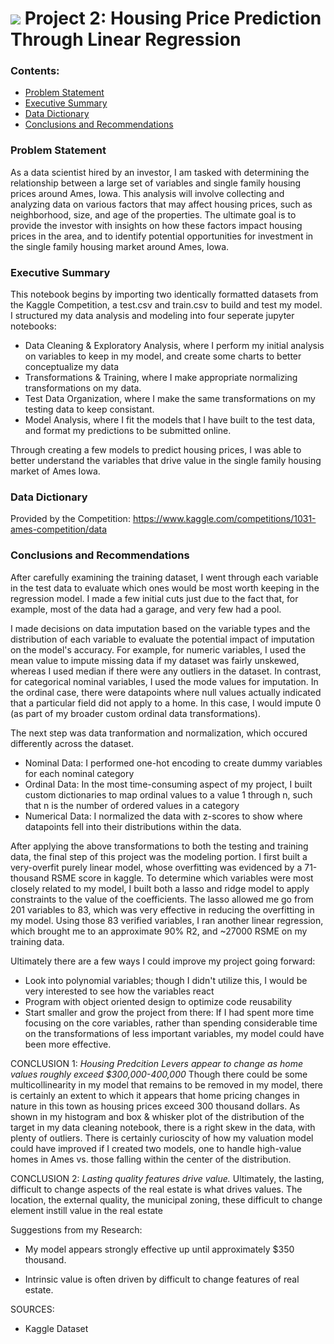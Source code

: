 # ![](https://ga-dash.s3.amazonaws.com/production/assets/logo-9f88ae6c9c3871690e33280fcf557f33.png) Project 2: Housing Price Prediction Through Linear Regression

### Contents:
- [Problem Statement](#Problem-Statement)
- [Executive Summary](#Executive-Summary)
- [Data Dictionary](#Data-Dictionary)
- [Conclusions and Recommendations](#Conclusions-and-Recommendations)

### Problem Statement 

As a data scientist hired by an investor, I am tasked with determining the relationship between a large set of variables and single family housing prices around Ames, Iowa. This analysis will involve collecting and analyzing data on various factors that may affect housing prices, such as neighborhood, size, and age of the properties. The ultimate goal is to provide the investor with insights on how these factors impact housing prices in the area, and to identify potential opportunities for investment in the single family housing market around Ames, Iowa.

### Executive Summary

This notebook begins by importing two identically formatted datasets from the Kaggle Competition, a test.csv and train.csv to build and test my model.
I structured my data analysis and modeling into four seperate jupyter notebooks:
- Data Cleaning & Exploratory Analysis, where I perform my initial analysis on variables to keep in my model, and create some charts to better conceptualize my data
- Transformations & Training, where I make appropriate normalizing transformations on my data. 
- Test Data Organization, where I make the same transformations on my testing data to keep consistant.
- Model Analysis, where I fit the models that I have built to the test data, and format my predictions to be submitted online.

Through creating a few models to predict housing prices, I was able to better understand the variables that drive value in the single family housing market of Ames Iowa.

### Data Dictionary
Provided by the Competition: https://www.kaggle.com/competitions/1031-ames-competition/data

### Conclusions and Recommendations

After carefully examining the training dataset, I went through each variable in the test data to evaluate which ones would be most worth keeping in the regression model. I made a few initial cuts just due to the fact that, for example, most of the data had a garage, and very few had a pool. 

I made decisions on data imputation based on the variable types and the distribution of each variable to evaluate the potential impact of imputation on the model's accuracy. For example, for numeric variables, I used the mean value to impute missing data if my dataset was fairly unskewed, whereas I used median if there were any outliers in the dataset. In contrast, for categorical nominal variables, I used the mode values for imputation. In the ordinal case, there were datapoints where null values actually indicated that a particular field did not apply to a home. In this case, I would impute 0 (as part of my broader custom ordinal data transformations).

The next step was data tranformation and normalization, which occured differently across the dataset.
- Nominal Data: I performed one-hot encoding to create dummy variables for each nominal category
- Ordinal Data: In the most time-consuming aspect of my project, I built custom dictionaries to map ordinal values to a value 1 through n, such that n is the number of ordered values in a category
- Numerical Data: I normalized the data with z-scores to show where datapoints fell into their distributions within the data.

After applying the above transformations to both the testing and training data, the final step of this project was the modeling portion. I first built a very-overfit purely linear model, whose overfitting was evidenced by a 71-thousand RSME score in kaggle. To determine which variables were most closely related to my model, I built both a lasso and ridge model to apply constraints to the value of the coefficients. The lasso allowed me go from 201 variables to 83, which was very effective in reducing the overfitting in my model. Using those 83 verified variables, I ran another linear regression, which brought me to an approximate 90% R2, and ~27000 RSME on my training data. 

Ultimately there are a few ways I could improve my project going forward:
- Look into polynomial variables; though I didn't utilize this, I would be very interested to see how the variables react
- Program with object oriented design to optimize code reusability
- Start smaller and grow the project from there: If I had spent more time focusing on the core variables, rather than spending considerable time on the transformations of less important variables, my model could have been more effective.

CONCLUSION 1: *Housing Predcition Levers appear to change as home values roughly exceed $300,000-400,000*
Though there could be some multicollinearity in my model that remains to be removed in my model, there is certainly an extent to which it appears that home pricing changes in nature in this town as housing prices exceed 300 thousand dollars. As shown in my histogram and box & whisker plot of the distribution of the target in my data cleaning notebook, there is a right skew in the data, with plenty of outliers. There is certainly curioscity of how my valuation model could have improved if I created two models, one to handle high-value homes in Ames vs. those falling within the center of the distribution. 

CONCLUSION 2: *Lasting quality features drive value.* Ultimately, the lasting, difficult to change aspects of the real estate is what drives values. The location, the external quality, the municipal zoning, these difficult to change element instill value in the real estate

Suggestions from my Research:
- My model appears strongly effective up until approximately $350 thousand.  

- Intrinsic value is often driven by difficult to change features of real estate.

SOURCES:
- Kaggle Dataset


[data]: https://git.generalassemb.ly/dsir-1031/project_1/wiki/Data
[deliverables]: https://git.generalassemb.ly/dsir-1031/project_1/wiki/Deliverables
[rubric]: https://git.generalassemb.ly/dsir-1031/project_1/wiki/Rubric
[presentation]: https://git.generalassemb.ly/dsir-1031/project_1/wiki/Presentation
[ps]: https://git.generalassemb.ly/dsir-1031/project_1/wiki/Problem-Statement
[background]: https://git.generalassemb.ly/dsir-1031/project_1/wiki/SAT-ACT-background
